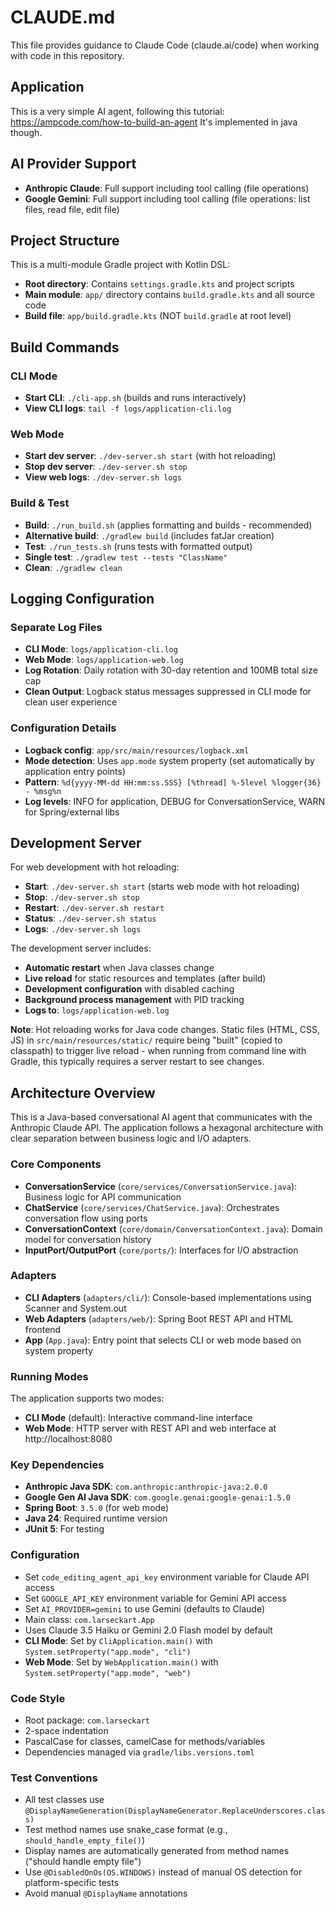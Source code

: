 # CLAUDE.md

This file provides guidance to Claude Code (claude.ai/code) when working with code in this repository.

## Application

This is a very simple AI agent, following this tutorial: https://ampcode.com/how-to-build-an-agent
It's implemented in java though.

## AI Provider Support
- **Anthropic Claude**: Full support including tool calling (file operations)
- **Google Gemini**: Full support including tool calling (file operations: list files, read file, edit file)


## Project Structure

This is a multi-module Gradle project with Kotlin DSL:
- **Root directory**: Contains `settings.gradle.kts` and project scripts
- **Main module**: `app/` directory contains `build.gradle.kts` and all source code
- **Build file**: `app/build.gradle.kts` (NOT `build.gradle` at root level)

## Build Commands

### CLI Mode
- **Start CLI**: `./cli-app.sh` (builds and runs interactively)
- **View CLI logs**: `tail -f logs/application-cli.log`

### Web Mode  
- **Start dev server**: `./dev-server.sh start` (with hot reloading)
- **Stop dev server**: `./dev-server.sh stop`
- **View web logs**: `./dev-server.sh logs`

### Build & Test
- **Build**: `./run_build.sh` (applies formatting and builds - recommended)
- **Alternative build**: `./gradlew build` (includes fatJar creation)
- **Test**: `./run_tests.sh` (runs tests with formatted output)
- **Single test**: `./gradlew test --tests "ClassName"`
- **Clean**: `./gradlew clean`

## Logging Configuration

### Separate Log Files
- **CLI Mode**: `logs/application-cli.log`
- **Web Mode**: `logs/application-web.log`
- **Log Rotation**: Daily rotation with 30-day retention and 100MB total size cap
- **Clean Output**: Logback status messages suppressed in CLI mode for clean user experience

### Configuration Details
- **Logback config**: `app/src/main/resources/logback.xml`
- **Mode detection**: Uses `app.mode` system property (set automatically by application entry points)
- **Pattern**: `%d{yyyy-MM-dd HH:mm:ss.SSS} [%thread] %-5level %logger{36} - %msg%n`
- **Log levels**: INFO for application, DEBUG for ConversationService, WARN for Spring/external libs

## Development Server

For web development with hot reloading:

- **Start**: `./dev-server.sh start` (starts web mode with hot reloading)
- **Stop**: `./dev-server.sh stop`
- **Restart**: `./dev-server.sh restart`
- **Status**: `./dev-server.sh status`
- **Logs**: `./dev-server.sh logs`

The development server includes:
- **Automatic restart** when Java classes change
- **Live reload** for static resources and templates (after build)
- **Development configuration** with disabled caching
- **Background process management** with PID tracking
- **Logs to**: `logs/application-web.log`

**Note**: Hot reloading works for Java code changes. Static files (HTML, CSS, JS) in `src/main/resources/static/` require being "built" (copied to classpath) to trigger live reload - when running from command line with Gradle, this typically requires a server restart to see changes.

## Architecture Overview

This is a Java-based conversational AI agent that communicates with the Anthropic Claude API. The application follows a hexagonal architecture with clear separation between business logic and I/O adapters.

### Core Components

- **ConversationService** (`core/services/ConversationService.java`): Business logic for API communication
- **ChatService** (`core/services/ChatService.java`): Orchestrates conversation flow using ports
- **ConversationContext** (`core/domain/ConversationContext.java`): Domain model for conversation history
- **InputPort/OutputPort** (`core/ports/`): Interfaces for I/O abstraction

### Adapters

- **CLI Adapters** (`adapters/cli/`): Console-based implementations using Scanner and System.out
- **Web Adapters** (`adapters/web/`): Spring Boot REST API and HTML frontend
- **App** (`App.java`): Entry point that selects CLI or web mode based on system property

### Running Modes

The application supports two modes:
- **CLI Mode** (default): Interactive command-line interface
- **Web Mode**: HTTP server with REST API and web interface at http://localhost:8080

### Key Dependencies

- **Anthropic Java SDK**: `com.anthropic:anthropic-java:2.0.0`
- **Google Gen AI Java SDK**: `com.google.genai:google-genai:1.5.0`
- **Spring Boot**: `3.5.0` (for web mode)
- **Java 24**: Required runtime version
- **JUnit 5**: For testing

### Configuration

- Set `code_editing_agent_api_key` environment variable for Claude API access
- Set `GOOGLE_API_KEY` environment variable for Gemini API access
- Set `AI_PROVIDER=gemini` to use Gemini (defaults to Claude)
- Main class: `com.larseckart.App`
- Uses Claude 3.5 Haiku or Gemini 2.0 Flash model by default
- **CLI Mode**: Set by `CliApplication.main()` with `System.setProperty("app.mode", "cli")`
- **Web Mode**: Set by `WebApplication.main()` with `System.setProperty("app.mode", "web")`

### Code Style

- Root package: `com.larseckart`
- 2-space indentation
- PascalCase for classes, camelCase for methods/variables
- Dependencies managed via `gradle/libs.versions.toml`

### Test Conventions

- All test classes use `@DisplayNameGeneration(DisplayNameGenerator.ReplaceUnderscores.class)`
- Test method names use snake_case format (e.g., `should_handle_empty_file()`)
- Display names are automatically generated from method names ("should handle empty file")
- Use `@DisabledOnOs(OS.WINDOWS)` instead of manual OS detection for platform-specific tests
- Avoid manual `@DisplayName` annotations